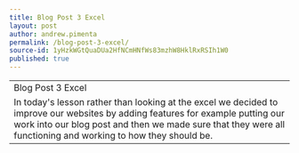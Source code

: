 ```yaml
---
title: Blog Post 3 Excel
layout: post
author: andrew.pimenta
permalink: /blog-post-3-excel/
source-id: 1yHzkWGtQuaDUa2HfNCmHNfWs83mzhW8HklRxRSIh1W0
published: true
---
```

<table>
  <tr>
    <td>Blog Post 3 Excel</td>
  </tr>
  <tr>
    <td>In today's lesson rather than looking at the excel we decided to improve our websites by adding features for example putting our work into our blog post and then we made sure that they were all functioning and working to how they should be.</td>
  </tr>
</table>


